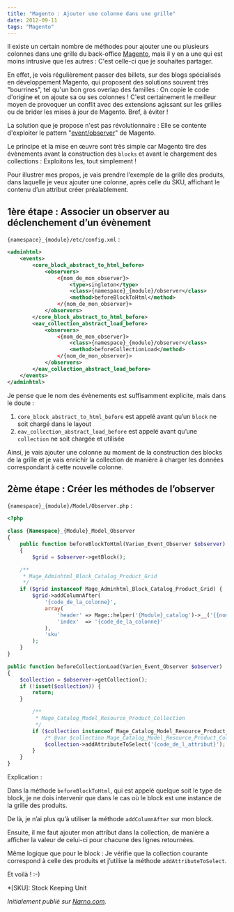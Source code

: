 ```yaml
---
title: "Magento : Ajouter une colonne dans une grille"
date: 2012-09-11
tags: "Magento"
---
```


Il existe un certain nombre de méthodes pour ajouter une ou plusieurs colonnes dans une grille du back-office [Magento](/tags/magento), mais il y en a une qui est moins intrusive que les autres : C'est celle-ci que je souhaites partager.

En effet, je vois régulièrement passer des billets, sur des blogs spécialisés en développement Magento, qui proposent des solutions souvent très "bourrines", tel qu'un bon gros overlap des familles : On copie le code d'origine et on ajoute sa ou ses colonnes !
C'est certainement le meilleur moyen de provoquer un conflit avec des extensions agissant sur les grilles ou de brider les mises à jour de Magento. Bref, à éviter !

La solution que je propose n'est pas révolutionnaire : Elle se contente d'exploiter le pattern "[event/observer](http://www.magentocommerce.com/wiki/5_-_modules_and_development/0_-_module_development_in_magento/customizing_magento_using_event-observer_method)" de Magento.
<!-- excerpt -->
Le principe et la mise en œuvre sont très simple car Magento tire des évènements avant la construction des `blocks` et avant le chargement des collections : Exploitons les, tout simplement !

Pour illustrer mes propos, je vais prendre l’exemple de la grille des produits, dans laquelle je veux ajouter une colonne, après celle du SKU, affichant le contenu d’un attribut créer préalablement.

## 1ère étape : Associer un observer au déclenchement d’un évènement

`{namespace}_{module}/etc/config.xml` :

```xml
<adminhtml>
    <events>
        <core_block_abstract_to_html_before>
            <observers>
                <{nom_de_mon_observer}>
                    <type>singleton</type>
                    <class>{namespace}_{module}/observer</class>
                    <method>beforeBlockToHtml</method>
                </{nom_de_mon_observer}>
            </observers>
        </core_block_abstract_to_html_before>
        <eav_collection_abstract_load_before>
            <observers>
                <{nom_de_mon_observer}>
                    <class>{namespace}_{module}/observer</class>
                    <method>beforeCollectionLoad</method>
                </{nom_de_mon_observer}>
            </observers>
        </eav_collection_abstract_load_before>
    </events>
</adminhtml>
```

Je pense que le nom des évènements est suffisamment explicite, mais dans le doute :

1. `core_block_abstract_to_html_before` est appelé avant qu’un `block` ne soit chargé dans le layout
2. `eav_collection_abstract_load_before` est appelé avant qu’une `collection` ne soit chargée et utilisée

Ainsi, je vais ajouter une colonne au moment de la construction des blocks de la grille et je vais enrichir la collection de manière à charger les données correspondant à cette nouvelle colonne.

## 2ème étape : Créer les méthodes de l’observer

`{namespace}_{module}/Model/Observer.php` :

```php
<?php

class {Namespace}_{Module}_Model_Observer
{
    public function beforeBlockToHtml(Varien_Event_Observer $observer)
    {
        $grid = $observer->getBlock();

    /**
     * Mage_Adminhtml_Block_Catalog_Product_Grid
     */
    if ($grid instanceof Mage_Adminhtml_Block_Catalog_Product_Grid) {
        $grid->addColumnAfter(
            '{code_de_la_colonne}',
            array(
                'header' => Mage::helper('{Module}_catalog')->__('{{nom_de_la_colonne}}'),
                'index'  => '{code_de_la_colonne}'
            ),
            'sku'
        );
    }
}

public function beforeCollectionLoad(Varien_Event_Observer $observer)
{
    $collection = $observer->getCollection();
    if (!isset($collection)) {
        return;
    }

        /**
         * Mage_Catalog_Model_Resource_Product_Collection
         */
        if ($collection instanceof Mage_Catalog_Model_Resource_Product_Collection) {
            /* @var $collection Mage_Catalog_Model_Resource_Product_Collection */
            $collection->addAttributeToSelect('{code_de_l_attribut}');
        }
    }
}
```

Explication :

Dans la méthode `beforeBlockToHtml`, qui est appelé quelque soit le type de block, je ne dois intervenir que dans le cas où le block est une instance de la grille des produits.

De là, je n’ai plus qu’à utiliser la méthode `addColumnAfter` sur mon block.

Ensuite, il me faut ajouter mon attribut dans la collection, de manière a afficher la valeur de celui-ci pour chacune des lignes retournées.

Même logique que pour le block : Je vérifie que la collection courante correspond à celle des produits et j’utilise la méthode `addAttributeToSelect`.

Et voilà ! :-)

*[SKU]: Stock Keeping Unit

_Initialement publié sur [Narno.com](http://narno.com/blog/magento-ajouter-une-colonne-dans-une-grille)._

